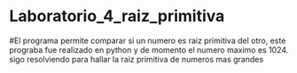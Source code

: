 # Laboratorio_4_raiz_primitiva
#El programa permite comparar si un numero es raiz primitiva del otro, este prograba fue realizado en python y de momento el numero maximo es 1024. sigo resolviendo para hallar la raiz primitiva de numeros mas grandes
